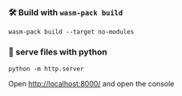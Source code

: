 ### 🛠️ Build with `wasm-pack build`

```
wasm-pack build --target no-modules
```

### 🔬 serve files with python

```
python -m http.server
```

Open [http://localhost:8000/]() and open the console
